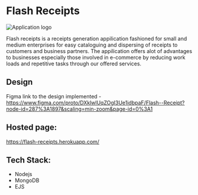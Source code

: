 # Flash Receipts
![Application logo](https://github.com/JoshuaMonyei/flashReceipts/blob/c641f1a7225a5b5724afb9dded6bd5c2ee5d0613/logo.png)

Flash receipts is a receipts generation appilication fashioned for small and medium enterprises for easy cataloguing and dispersing of receipts to customers and business partners. 
The appilication offers alot of advantages to businesses especially those involved in e-commerce by reducing work loads and repetitive tasks through our offered services.

## Design
Figma link to the design implemented - 
https://www.figma.com/proto/DXklwlUqZOgI3Ue1idbpaF/Flash--Receipt?node-id=287%3A1897&scaling=min-zoom&page-id=0%3A1

## Hosted page:
https://flash-receipts.herokuapp.com/

## Tech Stack:
 - Nodejs
 - MongoDB
 - EJS

